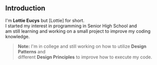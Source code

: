 ## Introduction
I'm **Lottie Eucys** but [Lottie] for short. <br>
I started my interest in programming in Senior High School and <br> am still learning and working on a small project to improve my coding knowledge.
> **Note:** I'm in college and still working on how to utilize **Design Patterns** and <br> different **Design Principles** to improve how to execute my code.
